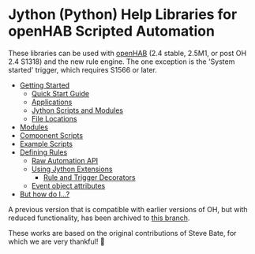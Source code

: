 # Jython (Python) Help Libraries for openHAB Scripted Automation

These libraries can be used with [openHAB](http://openhab.org/) (2.4 stable, 2.5M1, or post OH 2.4 S1318) and the new rule engine. 
The one exception is the 'System started' trigger, which requires S1566 or later.

- [Getting Started](Getting-Started.md)
    - [Quick Start Guide](Getting-Started.md#quick-start-guide)
    - [Applications](Getting-Started.md#applications)
    - [Jython Scripts and Modules](Getting-Started.md#jython-scripts-and-modules)
    - [File Locations](Getting-Started.md#file-locations)
- [Modules](Jython-Modules.md)
- [Component Scripts](Component-Scripts.md)
- [Example Scripts](Example-Scripts.md)
- [Defining Rules](Defining-Rules.md)
    - [Raw Automation API](Defining-Rules.md#raw-automation-api)
    - [Using Jython Extensions](Defining-Rules.md#using-jython-extensions)
        - [Rule and Trigger Decorators](Defining-Rules.md#rule-and-trigger-decorators)
    - [Event object attributes](Event-Object-Attributes.md)
- [But how do I...?](But-How-Do-I.md)

A previous version that is compatible with earlier versions of OH, but with reduced functionality, has been archived to [this branch](https://github.com/OH-Jython-Scripters/openhab2-jython/tree/original_(%3C%3D2.3)).

These works are based on the original contributions of Steve Bate, for which we are very thankful!  :vulcan_salute: 
